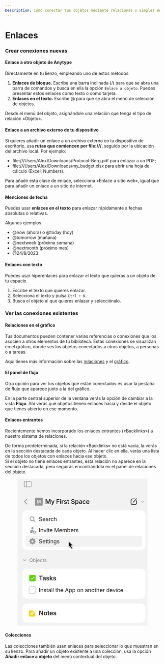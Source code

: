 ```yaml
---
Description: Cómo conectar tus objetos mediante relaciones o simples enlaces
---
```


# Enlaces

### Crear conexiones nuevas

#### Enlace a otro objeto de Anytype

Directamente en tu lienzo, empleando uno de estos métodos:

1. **Enlaces de bloque.** Escribe una barra inclinada (/) para que se abra una barra de comandos y busca en ella la opción `Enlace a objeto`. Puedes presentar estos enlaces como texto o como tarjeta.
2. **Enlaces en el texto.** Escribe @ para que se abra el menú de selección de objetos.

Desde el menú del objeto, asignándole una relación que tenga el tipo de relación «Objeto».

#### Enlace a un archivo externo de tu dispositivo

Si quieres añadir un enlace a un archivo externo en tu dispositivo de escritorio, usa **rutas que comiencen por file:///**, seguido por la ubicación del archivo local. Por ejemplo:

* file:///Users/Alex/Downloads/Protocol-Berg.pdf para enlazar a un PDF;
* file:///Users/Alex/Downloads/my_budget.xlsx para abrir una hoja de cálculo (Excel, Numbers).

Para añadir esta clase de enlace, selecciona «Enlace a sitio web», igual que para añadir un enlace a un sitio de internet.

#### Menciones de fecha

Puedes usar **enlaces en el texto** para enlazar rápidamente a fechas absolutas o relativas.

Algunos ejemplos:

* @now (ahora) o @today (hoy)
* @tomorrow (mañana)
* @nextweek (próxima semana)
* @nextmonth (próximo mes)
* @24/8/2023

#### Enlaces con texto

Puedes usar hiperenlaces para enlazar el texto que quieras a un objeto de tu espacio. 

1. Escribe el texto que quieres enlazar.
2. Selecciona el texto y pulsa `Ctrl + K`.
3. Busca el objeto al que quieres enlazar y selecciónalo.

### Ver las conexiones existentes

#### Relaciones en el gráfico

Tus documentos pueden contener varias referencias o conexiones que los asocien a otros elementos de tu biblioteca. Estas conexiones se visualizan en el gráfico, donde ves los objetos conectados a otros objetos, a personas o a tareas.

Aquí tienes más información sobre las [relaciones](../../basics/relations/ "mention") y el [gráfico](../../basics/graph.md "mention").

#### El panel de flujo

Otra opción para ver los objetos que están conectados es usar la pestaña de flujo que aparece junto a la del gráfico.

En la parte central superior de la ventana verás la opción de cambiar a la vista **Flujo**. Ahí verás qué objetos tienen enlaces hacia y desde el objeto que tienes abierto en ese momento.

#### Enlaces entrantes

Recientemente hemos incorporado los enlaces entrantes («Backlinks») a nuestro sistema de relaciones. 

De forma predeterminada, si la relación «Backlinks» no está vacía, la verás en la sección destacada de cada objeto. Al hacer clic en ella, verás una lista de todos los objetos con enlaces hacia ese objeto.\
Si el objeto no tiene enlaces entrantes, esta relación no aparece en la sección destacada, pero seguirás encontrándola en el panel de relaciones del objeto.

<figure><img src="../../../.gitbook/assets/image (2).png" alt=""><figcaption></figcaption></figure>

#### Colecciones

Las colecciones también usan enlaces para seleccionar lo que muestran en su lienzo. Para añadir un objeto existente a una colección, usa la opción **Añadir enlace a objeto** del menú contextual del objeto.
